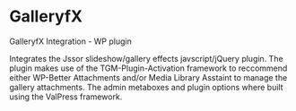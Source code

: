 # GalleryfX
GalleryfX Integration - WP plugin

Integrates the Jssor slideshow/gallery effects javscript/jQuery plugin. The plugin makes use of the TGM-Plugin-Activation framework to reccommend either WP-Better Attachments and/or Media Library Asstaint to manage the gallery attachments.  The admin metaboxes and plugin options where built using the ValPress framework. 
